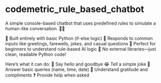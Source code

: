 # codemetric_rule_based_chatbot

A simple console-based chatbot that uses predefined rules to simulate a human-like conversation. 🧠✨

🔹 Built entirely with basic Python (if-else logic)
🔹 Responds to common inputs like greetings, farewells, jokes, and casual questions
🔹 Perfect for beginners to understand rule-based AI logic
🔹 No external libraries—just clean, readable Python code!

Here’s what it can do:
💬 Say hello and goodbye
😂 Tell a simple joke
🧭 Answer basic queries (name, time, date)
🙏 Understand gratitude and compliments
❓ Provide help when asked

